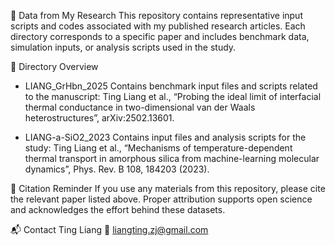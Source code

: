 📘 Data from My Research
This repository contains representative input scripts and codes associated with my published research articles.
Each directory corresponds to a specific paper and includes benchmark data, simulation inputs, or analysis scripts used in the study.

📂 Directory Overview
- LIANG_GrHbn_2025
Contains benchmark input files and scripts related to the manuscript:
Ting Liang et al., “Probing the ideal limit of interfacial thermal conductance in two-dimensional van der Waals heterostructures”, arXiv:2502.13601.

- LIANG-a-SiO2_2023
Contains input files and analysis scripts for the study:
Ting Liang et al., “Mechanisms of temperature-dependent thermal transport in amorphous silica from machine-learning molecular dynamics”, Phys. Rev. B 108, 184203 (2023).


📌 Citation Reminder
If you use any materials from this repository, please cite the relevant paper listed above.
Proper attribution supports open science and acknowledges the effort behind these datasets.

📬 Contact
Ting Liang
📧 liangting.zj@gmail.com
